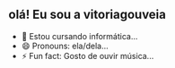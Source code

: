 ## olá! Eu sou a vitoriagouveia
- 🌱 Estou cursando informática...
- 😄 Pronouns: ela/dela...
- ⚡ Fun fact: Gosto de ouvir música...

<!---
vitoriagouveia/vitoriagouveia is a ✨ special ✨ repository because its `README.md` (this file) appears on your GitHub profile.
You can click the Preview link to take a look at your changes.
--->
